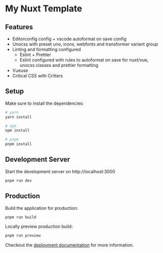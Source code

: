# My Nuxt Template

## Features

* Editorconfig config + vscode autoformat on save config
* Unocss with preset uno, icons, webfonts and transformer variant group
* Linting and formatting configured
	* Eslint + Prettier
	* Eslint configured with rules to autoformat on save for nuxt/vue, unocss classes and prettier formatting
* Vueuse
* Critical CSS with Critters

## Setup

Make sure to install the dependencies:

```bash
# yarn
yarn install

# npm
npm install

# pnpm
pnpm install
```

## Development Server

Start the development server on http://localhost:3000

```bash
pnpm run dev
```

## Production

Build the application for production:

```bash
pnpm run build
```

Locally preview production build:

```bash
pnpm run preview
```

Checkout the [deployment documentation](https://v3.nuxtjs.org/guide/deploy/presets) for more information.
